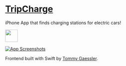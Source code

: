 # [TripCharge](https://itunes.apple.com/us/app/trip-charge-map-stations-along/id1186368321?ls=1&mt=8)
iPhone App that finds charging stations for electric cars!

[<img src="https://tommygaessler.com/assets/images/projects/appstore.svg" height="40">](https://itunes.apple.com/us/app/trip-charge-map-stations-along/id1186368321?ls=1&mt=8)

[![App Screenshots](http://tommygaessler.com/assets/images/projects/tripcharg.png)](https://itunes.apple.com/us/app/trip-charge-map-stations-along/id1186368321?ls=1&mt=8)

Frontend built with Swift by [Tommy Gaessler](https://github.com/tommygaessler/tripcharge).
